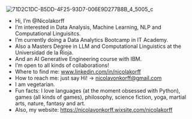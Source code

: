![71D2C1DC-B5DD-4F25-93D7-006E9D277B8B_4_5005_c](https://github.com/user-attachments/assets/c0a99ac3-74e0-4073-9de4-2e4912b60ff9)
- Hi, I’m @Nicolakorff
- I’m interested in Data Analysis, Machine Learning, NLP and Computational Linguisitcs.
- I’m currently doing a Data Analytics Bootcamp in IT Academy.
- Also a Masters Degree in LLM and Computational Linguistics at the Universidad de la Rioja.
- And an AI Generative Engineering course with IBM.
- I’m open to all kinds of collaborations!
- Where to find me: www.linkedin.com/in/nicolakorff
- How to reach me: just say Hi! -> nicolavonkorff@gmail.com
- I am vegetarian.
- Fun facts: I love languages (at the moment obsessed with Python), games (all kinds of games), philosophy, science fiction, yoga, martial arts, nature, fantasy and art.
- Also, my website: https://nicolavonkorff.wixsite.com/nicolakorff


<!---
Nicolakorff/Nicolakorff is a ✨ special ✨ repository because its `README.md` (this file) appears on your GitHub profile.
You can click the Preview link to take a look at your changes.
--->

